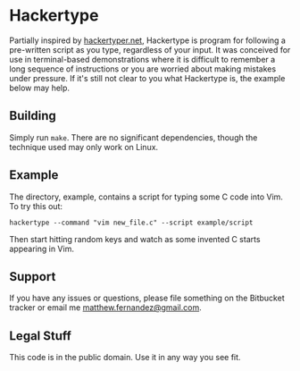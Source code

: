 # Hackertype

Partially inspired by [hackertyper.net](hackertyper.net), Hackertype is program
for following a pre-written script as you type, regardless of your input. It
was conceived for use in terminal-based demonstrations where it is difficult to
remember a long sequence of instructions or you are worried about making
mistakes under pressure. If it's still not clear to you what Hackertype is, the
example below may help.

## Building

Simply run `make`. There are no significant dependencies, though the technique
used may only work on Linux.

## Example

The directory, example, contains a script for typing some C code into Vim. To
try this out:

    hackertype --command "vim new_file.c" --script example/script

Then start hitting random keys and watch as some invented C starts appearing in
Vim.

## Support

If you have any issues or questions, please file something on the Bitbucket
tracker or email me
[matthew.fernandez@gmail.com](mailto:matthew.fernandez@gmail.com).

## Legal Stuff

This code is in the public domain. Use it in any way you see fit.
